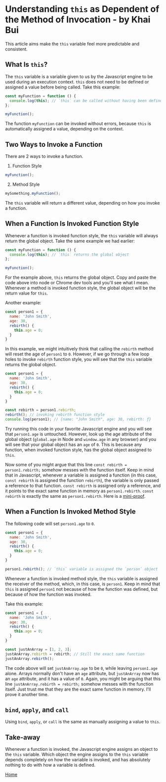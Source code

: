 # Understanding `this` as Dependent of the Method of Invocation - by Khai Bui

This article aims make the `this` variable feel more predictable and consistent.

## What Is `this`?

The `this` variable is a variable given to us by the Javascript engine to be used during an execution context. `this` does not need to be defined or assigned a value before being called. Take this example:

```javascript
const myFunction = function () {
  console.log(this); // `this` can be called without having been defined or assigned a value
};

myFunction();
```

The function `myFunction` can be invoked without errors, because `this` is automatically assigned a value, depending on the context.

## Two Ways to Invoke a Function

There are 2 ways to invoke a function.
1. Function Style
```javascript
myFunction();
```
2. Method Style
```javascript
mySomething.myFunction();
```
The `this` variable will return a different value, depending on how you invoke a function.

## When a Function Is Invoked Function Style

Whenever a function is invoked function style, the `this` variable will always return the global object.
Take the same example we had earlier:

```javascript
const myFunction = function () {
  console.log(this); // `this` returns the global object
};

myFunction();
```

For the example above, `this` returns the global object. Copy and paste the code above into node or Chrome dev tools and you'll see what I mean. Whenever a method is invoked function style, the global object will be the return value for `this`.

Another example:

```javascript
const person1 = {
  name: 'John Smith',
  age: 30,
  rebirth() {
    this.age = 0;
  }
}
```
In this example, we might intuitively think that calling the `rebirth` method will reset the age of `person1` to `0`. However, if we go through a few loop holes to invoke `rebirth` function style, you will see that the `this` variable returns the global object.
```javascript
const person1 = {
  name: 'John Smith',
  age: 30,
  rebirth() {
    this.age = 0;
  }
}

const rebirth = person1.rebirth;
rebirth(); // invoking rebirth function style
console.log(person1); // {name: "John Smith", age: 30, rebirth: ƒ}
```

Try running this code in your favorite Javascript engine and you will see that `person1.age` is untouched. However, look up the age attribute of the global object (`global.age` in Node and `window.age` in any browser) and you will see that your global object has an `age` of `0`. This is because any function, when invoked function style, has the global object assigned to `this`.

Now some of you might argue that this line `const rebirth = person1.rebirth;` somehow messes with the function itself. Keep in mind that in Javascript, whenever a variable is assigned a function (in this case, `const rebirth` is assigned the function `rebirth`), the variable is only passed a reference to that function. `const rebirth` is assigned only a reference, and it points to the exact same function in memory as `person1.rebirth`. `const rebirth` is exactly the same as `person1.rebirth`. Here is a [mini-proof][js-function-references].

## When a Function Is Invoked Method Style

The following code will set `person1.age` to `0`.

```javascript
const person1 = {
  name: 'John Smith',
  age: 30,
  rebirth() {
    this.age = 0;
  }
}

person1.rebirth(); // `this` variable is assigned the `person` object
```

Whenever a function is invoked method style, the `this` variable is assigned the receiver of the method, which, in this case, is `person1`. Keep in mind that `this` is assigned `person1` not because of how the function was defined, but because of how the function was invoked.

 Take this example:

```javascript
const person1 = {
  name: 'John Smith',
  age: 30,
  rebirth() {
    this.age = 0;
  }
}

const justAnArray = [1, 2, 3];
justAnArray.rebirth = rebirth; // Still the exact same function
justAnArray.rebirth();
```

The code above will set `justAnArray.age` to be `0`, while leaving `person1.age` alone. Arrays normally don't have an `age` attribute, but `justAnArray` now has an `age` attribute, and it has a value of `0`. Again, you might be arguing that this line `justAnArray.rebirth = rebirth;` somehow messes with the function itself. Just trust me that they are the exact same function in memory. I'll prove it another time.

## `bind`, `apply`, and `call`

Using `bind`, `apply`, or `call` is the same as manually assigning a value to `this`.

## Take-away

Whenever a function is invoked, the Javascript engine assigns an object to the `this` variable. Which object the engine assigns to the `this` variable depends completely on how the variable is invoked, and has absolutely nothing to do with how a variable is defined.

[Home][home]

[home]: ../README.md
[js-function-references]: /javascript/js_function_references.md
